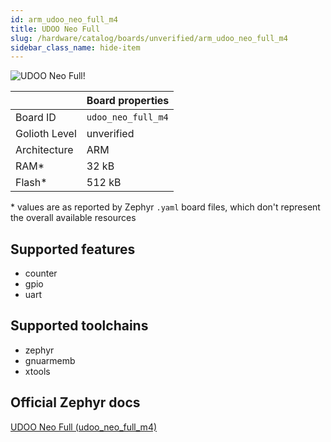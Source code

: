 ```yaml
---
id: arm_udoo_neo_full_m4
title: UDOO Neo Full
slug: /hardware/catalog/boards/unverified/arm_udoo_neo_full_m4
sidebar_class_name: hide-item
---
```


[//]: # (This is an auto-generated file, do not edit! Changes to it will be lost upon re-generation)

![UDOO Neo Full!](/img/boards/arm/udoo_neo_full_m4.jpg "UDOO Neo Full")

|                | Board properties     |
| -------------  | -------------------- |
| Board ID       | `udoo_neo_full_m4` |
| Golioth Level  | unverified       |
| Architecture   | ARM |
| RAM*           | 32 kB |
| Flash*         | 512 kB |

\* values are as reported by Zephyr `.yaml` board files, which don't represent the overall available resources



## Supported features

* counter
* gpio
* uart

## Supported toolchains

* zephyr
* gnuarmemb
* xtools

## Official Zephyr docs

[UDOO Neo Full (udoo_neo_full_m4)](https://docs.zephyrproject.org/latest/boards/arm/udoo_neo_full_m4/doc/index.html)
